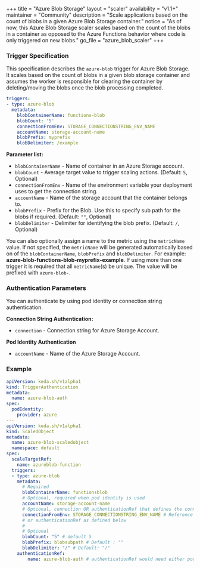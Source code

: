 +++
title = "Azure Blob Storage"
layout = "scaler"
availability = "v1.1+"
maintainer = "Community"
description = "Scale applications based on the count of blobs in a given Azure Blob Storage container."
notice = "As of now, this Azure Blob Storage scaler scales based on the count of the blobs in a container as opposed to the Azure Functions behavior where code is only triggered on new blobs."
go_file = "azure_blob_scaler"
+++

### Trigger Specification

This specification describes the `azure-blob` trigger for Azure Blob Storage. It scales based on the count of blobs in a given blob storage container and assumes the worker is responsible for clearing the container by deleting/moving the blobs once the blob processing completed.

```yaml
triggers:
- type: azure-blob
  metadata:
    blobContainerName: functions-blob
    blobCount: '5'
    connectionFromEnv: STORAGE_CONNECTIONSTRING_ENV_NAME
    accountName: storage-account-name
    blobPrefix: myprefix
    blobDelimiter: /example
```

**Parameter list:**

- `blobContainerName` - Name of container in an Azure Storage account.
- `blobCount` - Average target value to trigger scaling actions. (Default: `5`, Optional)
- `connectionFromEnv` - Name of the environment variable your deployment uses to get the connection string.
- `accountName` - Name of the storage account that the container belongs to.
- `blobPrefix` - Prefix for the Blob. Use this to specify sub path for the blobs if required. (Default: `""`, Optional)
- `blobDelimiter` - Delimiter for identifying the blob prefix. (Default: `/`, Optional)

You can also optionally assign a name to the metric using the `metricName` value. If not specified, the `metricName` will be generated automatically based on of the `blobContainerName`, `blobPrefix` and `blobDelimiter`. For example: **azure-blob-functions-blob-myprefix-example**. If using more than one trigger it is required that all `metricName`(s) be unique. The value will be prefixed with `azure-blob-`.

### Authentication Parameters

You can authenticate by using pod identity or connection string authentication.

**Connection String Authentication:**

- `connection` - Connection string for Azure Storage Account.

**Pod Identity Authentication**

- `accountName` - Name of the Azure Storage Account.

### Example

```yaml
apiVersion: keda.sh/v1alpha1
kind: TriggerAuthentication
metadata:
  name: azure-blob-auth
spec:
  podIdentity:
    provider: azure
---
apiVersion: keda.sh/v1alpha1
kind: ScaledObject
metadata:
  name: azure-blob-scaledobject
  namespace: default
spec:
  scaleTargetRef:
    name: azureblob-function
  triggers:
  - type: azure-blob
    metadata:
      # Required
      blobContainerName: functionsblob
      # Optional, required when pod identity is used
      accountName: storage-account-name
      # Optional, connection OR authenticationRef that defines the connection
      connectionFromEnv: STORAGE_CONNECTIONSTRING_ENV_NAME # Reference to a connection string in deployment
      # or authenticationRef as defined below
      #
      # Optional
      blobCount: "5" # default 5
      blobPrefix: blobsubpath # Default : ""
      blobDelimiter: "/" # Default: "/"
    authenticationRef:
        name: azure-blob-auth # authenticationRef would need either podIdentity or define a connection parameter
```
